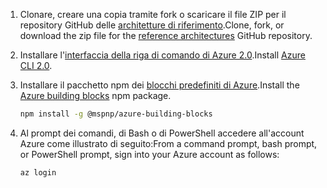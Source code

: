 1. <span data-ttu-id="8a4ee-101">Clonare, creare una copia tramite fork o scaricare il file ZIP per il repository GitHub delle [architetture di riferimento](https://github.com/mspnp/reference-architectures).</span><span class="sxs-lookup"><span data-stu-id="8a4ee-101">Clone, fork, or download the zip file for the [reference architectures](https://github.com/mspnp/reference-architectures) GitHub repository.</span></span>

2. <span data-ttu-id="8a4ee-102">Installare l'[interfaccia della riga di comando di Azure 2.0](/cli/azure/install-azure-cli?view=azure-cli-latest).</span><span class="sxs-lookup"><span data-stu-id="8a4ee-102">Install [Azure CLI 2.0](/cli/azure/install-azure-cli?view=azure-cli-latest).</span></span>

3. <span data-ttu-id="8a4ee-103">Installare il pacchetto npm dei [blocchi predefiniti di Azure](https://github.com/mspnp/template-building-blocks/wiki/Install-Azure-Building-Blocks).</span><span class="sxs-lookup"><span data-stu-id="8a4ee-103">Install the [Azure building blocks](https://github.com/mspnp/template-building-blocks/wiki/Install-Azure-Building-Blocks) npm package.</span></span>

   ```bash
   npm install -g @mspnp/azure-building-blocks
   ```

4. <span data-ttu-id="8a4ee-104">Al prompt dei comandi, di Bash o di PowerShell accedere all'account Azure come illustrato di seguito:</span><span class="sxs-lookup"><span data-stu-id="8a4ee-104">From a command prompt, bash prompt, or PowerShell prompt, sign into your Azure account as follows:</span></span>

   ```bash
   az login
   ```
